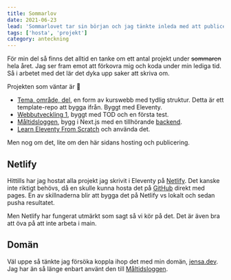 ```yaml
---
title: Sommarlov
date: 2021-06-23
lead: 'Sommarlovet tar sin början och jag tänkte inleda med att publicera den här bloggen. Förhoppningsvis blir det en del skrivet under sommaren.'
tags: ['hosta', 'projekt']
category: anteckning
---
```


För min del så finns det alltid en tanke om ett antal projekt under ~~sommaren~~ hela året. Jag ser fram emot att förkovra mig och koda under min lediga tid. Så i arbetet med det lär det dyka upp saker att skriva om.

Projekten som väntar är 🚧

-   [Tema, område, del](https://github.com/jensnti/tod), en form av kurswebb med tydlig struktur. Detta är ett template-repo att bygga ifrån. Byggt med Eleventy.
-   [Webbutveckling 1](https://webbutveckling.jensa.dev), byggt med TOD och en första test.
-   [Måltidsloggen](https://github.com/jensnti/mat-nextjs), bygg i Next.js med en tillhörande [backend](https://github.com/jensnti/mat).
-   [Learn Eleventy From Scratch](https://piccalil.li/course/learn-eleventy-from-scratch/) och använda det.

Men nog om det, lite om den här sidans hosting och publicering.

## Netlify

Hittills har jag hostat alla projekt jag skrivit i Eleventy på [Netlify](https://www.netlify.com/). Det kanske inte riktigt behövs, då en skulle kunna hosta det på [GitHub](https://github.com/) direkt med pages. En av skillnaderna blir att bygga det på Netlify vs lokalt och sedan pusha resultatet.

Men Netlify har fungerat utmärkt som sagt så vi kör på det. Det är även bra att öva på att inte arbeta i main.

## Domän

Väl uppe så tänkte jag försöka koppla ihop det med min domän, [jensa.dev](https://www.jensa.dev). Jag har än så länge enbart använt den till [Måltidsloggen](/projekt/maltidsloggen/).
